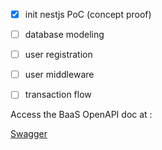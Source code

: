 - [x] init nestjs PoC (concept proof)
- [ ] database modeling
- [ ] user registration
- [ ] user middleware
- [ ] transaction flow


Access the BaaS OpenAPI doc at :

[Swagger](https://api-fake-baas.boberto.net/api)